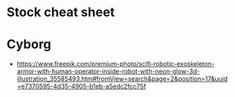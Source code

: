 # Stock cheat sheet

# Cyborg
- https://www.freepik.com/premium-photo/scifi-robotic-exoskeleton-armor-with-human-operator-inside-robot-with-neon-glow-3d-illustration_35585493.htm#fromView=search&page=2&position=17&uuid=e7370595-4d35-4905-b1eb-a5edc2fcc75f
